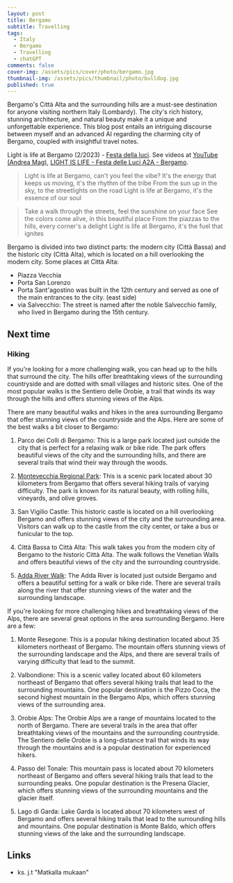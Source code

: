 ```yaml
---
layout: post
title: Bergamo
subtitle: Travelling
tags:
  - Italy
  - Bergamo
  - Travelling
  - chatGPT
comments: false
cover-img: /assets/pics/cover/photo/bergamo.jpg
thumbnail-img: /assets/pics/thumbnail/photo/bulldog.jpg
published: true
---
```


Bergamo's Città Alta and the surrounding hills are a must-see destination for anyone visiting northern Italy (Lombardy). The city's rich history, stunning architecture, and natural beauty make it a unique and unforgettable experience. This blog post entails an intriguing discourse between myself and an advanced AI regarding the charming city of Bergamo, coupled with insightful travel notes.

Light is life at Bergamo (2/2023) - [Festa della luci](https://bergamobrescia2023.it/en/eventi/festa-delle-luci/). See videos at [YouTube (Andrea Mag)](https://youtu.be/N5rH4igmd90), [LIGHT IS LIFE - Festa delle Luci A2A - Bergamo](https://www.youtube.com/watch?v=57KF1-xtuJs).

> Light is life at Bergamo, can't you feel the vibe?
It's the energy that keeps us moving, it's the rhythm of the tribe
From the sun up in the sky, to the streetlights on the road
Light is life at Bergamo, it's the essence of our soul

> Take a walk through the streets, feel the sunshine on your face
See the colors come alive, in this beautiful place
From the piazzas to the hills, every corner's a delight
Light is life at Bergamo, it's the fuel that ignites

Bergamo is divided into two distinct parts: the modern city (Città Bassa) and the historic city (Città Alta), which is located on a hill overlooking the modern city. Some places at Città Alta:

- Piazza Vecchia
- Porta San Lorenzo
- Porta Sant'agostino was built in the 12th century and served as one of the main entrances to the city. (east side)
- via Salvecchio: The street is named after the noble Salvecchio family, who lived in Bergamo during the 15th century. 

## Next time

### Hiking

If you're looking for a more challenging walk, you can head up to the hills that surround the city. The hills offer breathtaking views of the surrounding countryside and are dotted with small villages and historic sites. One of the most popular walks is the Sentiero delle Orobie, a trail that winds its way through the hills and offers stunning views of the Alps.

There are many beautiful walks and hikes in the area surrounding Bergamo that offer stunning views of the countryside and the Alps. Here are some of the best walks a bit closer to Bergamo:

1. Parco dei Colli di Bergamo: This is a large park located just outside the city that is perfect for a relaxing walk or bike ride. The park offers beautiful views of the city and the surrounding hills, and there are several trails that wind their way through the woods.

2. [Montevecchia Regional Park](https://www.lakecomotourism.it/en/portfolio/regional-park-of-montevecchia/): This is a scenic park located about 30 kilometers from Bergamo that offers several hiking trails of varying difficulty. The park is known for its natural beauty, with rolling hills, vineyards, and olive groves.

3. San Vigilio Castle: This historic castle is located on a hill overlooking Bergamo and offers stunning views of the city and the surrounding area. Visitors can walk up to the castle from the city center, or take a bus or funicular to the top.

4. Città Bassa to Città Alta: This walk takes you from the modern city of Bergamo to the historic Città Alta. The walk follows the Venetian Walls and offers beautiful views of the city and the surrounding countryside.

5. [Adda River Walk](https://en.wikipedia.org/wiki/Adda_(river)): The Adda River is located just outside Bergamo and offers a beautiful setting for a walk or bike ride. There are several trails along the river that offer stunning views of the water and the surrounding landscape.

If you're looking for more challenging hikes and breathtaking views of the Alps, there are several great options in the area surrounding Bergamo. Here are a few:

1. Monte Resegone: This is a popular hiking destination located about 35 kilometers northeast of Bergamo. The mountain offers stunning views of the surrounding landscape and the Alps, and there are several trails of varying difficulty that lead to the summit.

2. Valbondione: This is a scenic valley located about 60 kilometers northeast of Bergamo that offers several hiking trails that lead to the surrounding mountains. One popular destination is the Pizzo Coca, the second highest mountain in the Bergamo Alps, which offers stunning views of the surrounding area.

3. Orobie Alps: The Orobie Alps are a range of mountains located to the north of Bergamo. There are several trails in the area that offer breathtaking views of the mountains and the surrounding countryside. The Sentiero delle Orobie is a long-distance trail that winds its way through the mountains and is a popular destination for experienced hikers.

4. Passo del Tonale: This mountain pass is located about 70 kilometers northeast of Bergamo and offers several hiking trails that lead to the surrounding peaks. One popular destination is the Presena Glacier, which offers stunning views of the surrounding mountains and the glacier itself.

5. Lago di Garda: Lake Garda is located about 70 kilometers west of Bergamo and offers several hiking trails that lead to the surrounding hills and mountains. One popular destination is Monte Baldo, which offers stunning views of the lake and the surrounding landscape.

## Links

- ks. j.t "Matkalla mukaan"